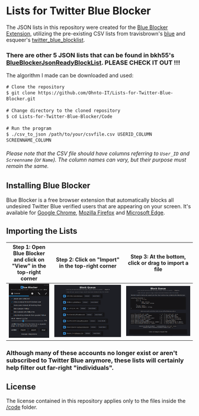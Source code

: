 # Lists for Twitter Blue Blocker
The JSON lists in this repository were created for the [Blue Blocker Extension](https://github.com/kheina-com/Blue-Blocker), utilizing the pre-existing CSV lists from travisbrown's [blue](https://github.com/travisbrown/blue) and esqueer's [twitter_blue_blocklist](https://github.com/esqueer/twitter_blue_blocklist). 
### **There are other 5 JSON lists that can be found in bkh55's [BlueBlockerJsonReadyBlockList](https://github.com/bkh555/BlueBlockerJsonReadyBlockList). PLEASE CHECK IT OUT !!!**

The algorithm I made can be downloaded and used: 
```shell
# Clone the repository
$ git clone https://github.com/Ohnto-IT/Lists-for-Twitter-Blue-Blocker.git

# Change directory to the cloned repository
$ cd Lists-for-Twitter-Blue-Blocker/Code

# Run the program
$ ./csv_to_json /path/to/your/csvfile.csv USERID_COLUMN SCREENNAME_COLUMN
```
###### Please note that the CSV file should have columns referring to ``User_ID`` and ``Screenname`` (or ``Name``). The column names can vary, but their purpose must remain the same.
## Installing Blue Blocker
Blue Blocker is a free browser extension that automatically blocks all undesired Twitter Blue verified users that are appearing on your screen.
It's available for [Google Chrome](https://chrome.google.com/webstore/detail/blue-blocker/jgpjphkbfjhlbajmmcoknjjppoamhpmm),
[Mozilla Firefox](https://addons.mozilla.org/en-US/firefox/addon/blue-blocker/) and [Microsoft Edge](https://microsoftedge.microsoft.com/addons/detail/blue-blocker/hicoljclclooehbejnglkgohmclmipip).

## Importing the Lists

| Step 1: Open Blue Blocker and click on "View" in the top-right corner | Step 2: Click on "Import" in the top-right corner | Step 3: At the bottom, click or drag to import a file |
| -------- | ------- | ------- |
| <img src="img/Step_1.png"/>  | <img src="img/Step_2.png"/>   |  <img src="img/Step_3.png"/> |

### Although many of these accounts no longer exist or aren't subscribed to Twitter Blue anymore, these lists will certainly help filter out far-right "individuals".

## License
The license contained in this repository applies only to the files inside the [/code](https://github.com/Ohnto-IT/Lists-for-Twitter-Blue-Blocker/tree/main/Code) folder.
